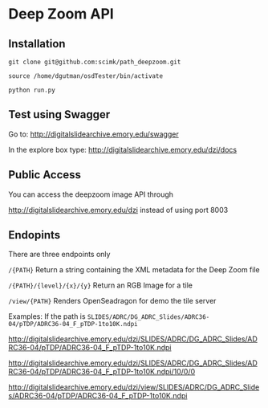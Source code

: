 Deep Zoom API
=====================

Installation
---------------------
    git clone git@github.com:scimk/path_deepzoom.git

	source /home/dgutman/osdTester/bin/activate 

	python run.py

Test using Swagger
----------------------
Go to: http://digitalslidearchive.emory.edu/swagger

In the explore box type: http://digitalslidearchive.emory.edu/dzi/docs

Public Access
----------------------
You can access the deepzoom image API through

http://digitalslidearchive.emory.edu/dzi instead of using port 8003

Endopints
----------------------
There are three endpoints only

`/{PATH}` Return a string containing the XML metadata for the Deep Zoom file

`/{PATH}/{level}/{x}/{y}` Return an RGB Image for a tile

`/view/{PATH}` Renders OpenSeadragon for demo the tile server

Examples:
If the path is `SLIDES/ADRC/DG_ADRC_Slides/ADRC36-04/pTDP/ADRC36-04_F_pTDP-1to10K.ndpi`

http://digitalslidearchive.emory.edu/dzi/SLIDES/ADRC/DG_ADRC_Slides/ADRC36-04/pTDP/ADRC36-04_F_pTDP-1to10K.ndpi

http://digitalslidearchive.emory.edu/dzi/SLIDES/ADRC/DG_ADRC_Slides/ADRC36-04/pTDP/ADRC36-04_F_pTDP-1to10K.ndpi/10/0/0

http://digitalslidearchive.emory.edu/dzi/view/SLIDES/ADRC/DG_ADRC_Slides/ADRC36-04/pTDP/ADRC36-04_F_pTDP-1to10K.ndpi